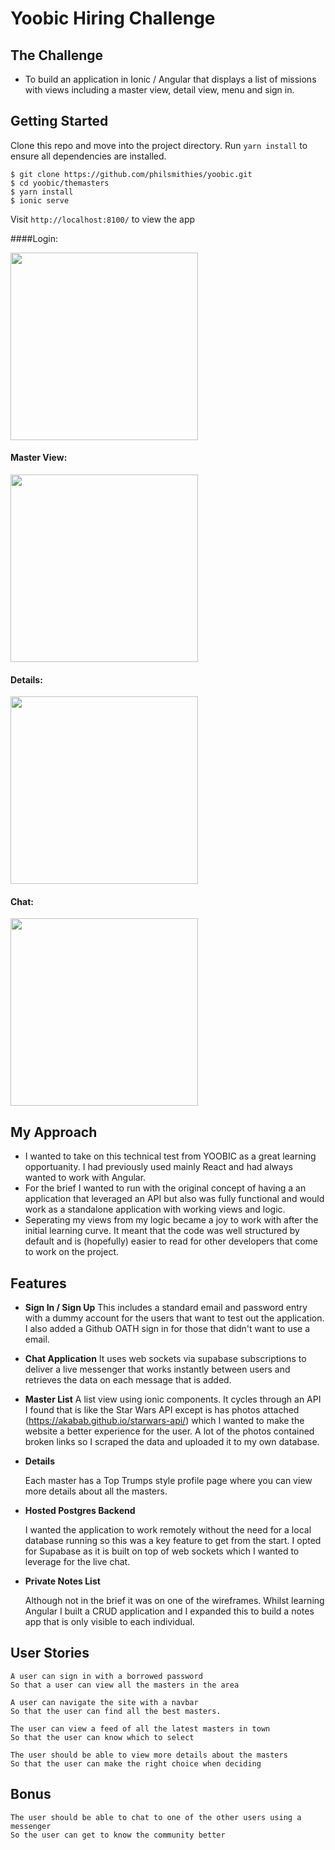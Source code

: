 # Yoobic Hiring Challenge

## The Challenge

- To build an application in Ionic / Angular that displays a list of missions with views including a master view, detail view, menu and sign in.

## Getting Started

Clone this repo and move into the project directory.
Run `yarn install` to ensure all dependencies are installed.

```
$ git clone https://github.com/philsmithies/yoobic.git
$ cd yoobic/themasters
$ yarn install
$ ionic serve
```

Visit `http://localhost:8100/` to view the app

####Login:

<img src="./themasters/src/assets/readme/login.png" width="300" />

#### Master View:

<img src="./themasters/src/assets/readme/masters.png" width="300" />

#### Details:

<img src="./themasters/src/assets/readme/details.png" width="300" />

#### Chat:

<img src="./themasters/src/assets/readme/chat.png" width="300" />
<br/>

## My Approach

- I wanted to take on this technical test from YOOBIC as a great learning opportuanity. I had previously used mainly React and had always wanted to work with Angular.
  <br/>
- For the brief I wanted to run with the original concept of having a an application that leveraged an API but also was fully functional and would work as a standalone application with working views and logic.
  <br/>
- Seperating my views from my logic became a joy to work with after the initial learning curve. It meant that the code was well structured by default and is (hopefully) easier to read for other developers that come to work on the project.

## Features

- **Sign In / Sign Up**
  This includes a standard email and password entry with a dummy account for the users that want to test out the application. I also added a Github OATH sign in for those that didn't want to use a email.
  <br/>

- **Chat Application**
  It uses web sockets via supabase subscriptions to deliver a live messenger that works instantly between users and retrieves the data on each message that is added.
  <br/>

- **Master List**
  A list view using ionic components. It cycles through an API I found that is like the Star Wars API except is has photos attached (https://akabab.github.io/starwars-api/) which I wanted to make the website a better experience for the user. A lot of the photos contained broken links so I scraped the data and uploaded it to my own database.
  <br/>

- **Details**

  Each master has a Top Trumps style profile page where you can view more details about all the masters.
  <br/>

- **Hosted Postgres Backend**

  I wanted the application to work remotely without the need for a local database running so this was a key feature to get from the start. I opted for Supabase as it is built on top of web sockets which I wanted to leverage for the live chat.
  <br/>

- **Private Notes List**

  Although not in the brief it was on one of the wireframes. Whilst learning Angular I built a CRUD application and I expanded this to build a notes app that is only visible to each individual.
  <br/>

## User Stories

```
A user can sign in with a borrowed password
So that a user can view all the masters in the area
```

```
A user can navigate the site with a navbar
So that the user can find all the best masters.
```

```
The user can view a feed of all the latest masters in town
So that the user can know which to select
```

```
The user should be able to view more details about the masters
So that the user can make the right choice when deciding
```

## Bonus

```
The user should be able to chat to one of the other users using a messenger
So the user can get to know the community better
```
